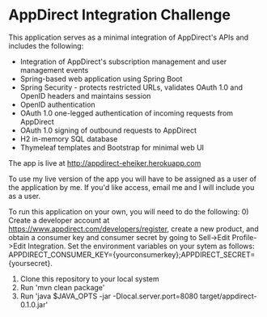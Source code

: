 AppDirect Integration Challenge
===============================

This application serves as a minimal integration of AppDirect's APIs and includes the following:
* Integration of AppDirect's subscription management and user management events
* Spring-based web application using Spring Boot
* Spring Security - protects restricted URLs, validates OAuth 1.0 and OpenID headers and maintains session
* OpenID authentication
* OAuth 1.0 one-legged authentication of incoming requests from AppDirect
* OAuth 1.0 signing of outbound requests to AppDirect
* H2 in-memory SQL database
* Thymeleaf templates and Bootstrap for minimal web UI

The app is live at http://appdirect-eheiker.herokuapp.com

To use my live version of the app you will have to be assigned as a user of the application by me. If you'd like access, email me and I will include you as a user.

To run this application on your own, you will need to do the following:
0) Create a developer account at https://www.appdirect.com/developers/register, create a new product, and obtain a consumer key and consumer secret by going to Sell->Edit Profile->Edit Integration. Set the environment variables on your sytem as follows: APPDIRECT_CONSUMER_KEY={yourconsumerkey};APPDIRECT_SECRET={yoursecret}.
1) Clone this repository to your local system
2) Run 'mvn clean package'
3) Run 'java $JAVA_OPTS -jar -Dlocal.server.port=8080 target/appdirect-0.1.0.jar'